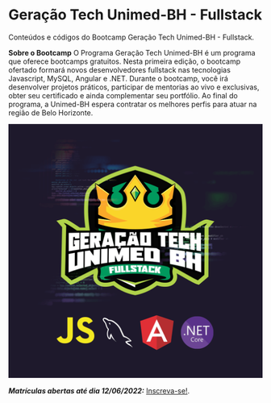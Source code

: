 # Geração Tech Unimed-BH - Fullstack
Conteúdos e códigos do Bootcamp Geração Tech Unimed-BH - Fullstack.


**Sobre o Bootcamp**
O Programa Geração Tech Unimed-BH é um programa que oferece bootcamps gratuitos. Nesta primeira edição, o bootcamp ofertado formará novos desenvolvedores fullstack nas tecnologias Javascript, MySQL, Angular e .NET.
Durante o bootcamp, você irá desenvolver projetos práticos, participar de mentorias ao vivo e exclusivas, obter seu certificado e ainda complementar seu portfólio. Ao final do programa, a Unimed-BH espera contratar os melhores perfis para atuar na região de Belo Horizonte.


![Bootcamp Geração Tech Unimed-BH Fullstack](./assets/bootcam-geracao-tech-unimed-bh-fullstack.png)


***Matrículas abertas até dia 12/06/2022:*** [Inscreva-se!](https://www.dio.me/bootcamp/geracao-tech-unimed-bh-fullstack).